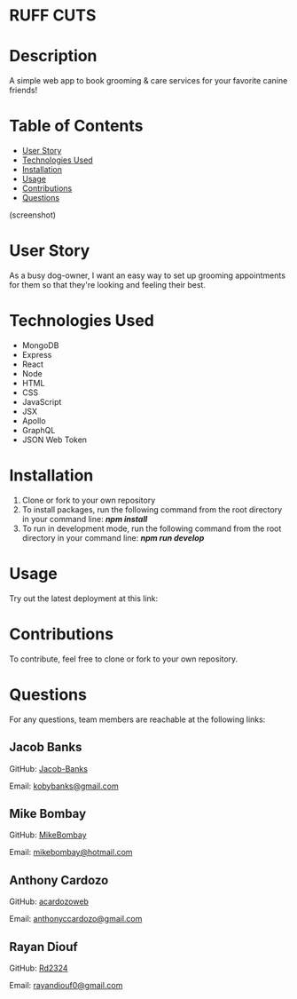 # RUFF CUTS

# Description

A simple web app to book grooming & care services for your favorite canine friends!

# Table of Contents

* [User Story](#user-story)
* [Technologies Used](#technologies-used)
* [Installation](#installation)
* [Usage](#usage)
* [Contributions](#contributions)
* [Questions](*questions)

(screenshot)

# User Story

As a busy dog-owner, I want an easy way to set up grooming appointments for them so that they're looking and feeling their best.

# Technologies Used

- MongoDB
- Express
- React
- Node
- HTML
- CSS
- JavaScript
- JSX
- Apollo
- GraphQL
- JSON Web Token


# Installation

1. Clone or fork to your own repository
2. To install packages, run the following command from the root directory in your command line: **_npm install_**
3. To run in development mode, run the following command from the root directory in your command line: **_npm run develop_**

# Usage

Try out the latest deployment at this link: 

# Contributions

To contribute, feel free to clone or fork to your own repository.

# Questions

For any questions, team members are reachable at the following links:

## Jacob Banks

GitHub: [Jacob-Banks](https://github.com/Jacob-Banks)

Email: kobybanks@gmail.com

## Mike Bombay

GitHub: [MikeBombay](https://github.com/MikeBombay)

Email: mikebombay@hotmail.com

## Anthony Cardozo

GitHub: [acardozoweb](https://github.com/acardozoweb)

Email: anthonyccardozo@gmail.com

## Rayan Diouf

GitHub: [Rd2324](https://github.com/Rd2423)

Email: rayandiouf0@gmail.com
